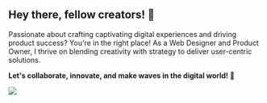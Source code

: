 <h2 text-align="center"> Hey there, fellow creators! 👋 </h2>

Passionate about crafting captivating digital experiences and driving product success? 
You're in the right place! As a Web Designer and Product Owner, I thrive on blending creativity with strategy to deliver user-centric solutions. 

<strong> Let's collaborate, innovate, and make waves in the digital world! 🚀 </strong>


![](https://github-readme-stats.vercel.app/api/top-langs/?username=opheliske&hide_langs_below=8)

